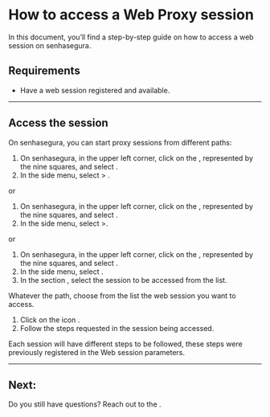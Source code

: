 # How to access a Web Proxy session 

In this document, you’ll find a step-by-step guide on how to access a web session on senhasegura.

## Requirements

* Have a web session registered and available.

---
## Access the session
On senhasegura, you can start proxy sessions from different paths:

1. On senhasegura, in the upper left corner, click on the , represented by the nine squares, and select .
2. In the side menu, select  > .

or

1. On senhasegura, in the upper left corner, click on the , represented by the nine squares, and select .
2. In the side menu, select  >.

or

1. On senhasegura, in the upper left corner, click on the , represented by the nine squares, and select .
2. In the side menu, select .
3. In the section , select the session to be accessed from the list.

Whatever the path, choose from the list the web session you want to access.

1. Click on the  icon .
2. Follow the steps requested in the session being accessed.

Each session will have different steps to be followed, these steps were previously registered in the Web session parameters.

---
## Next:




Do you still have questions? Reach out to the .